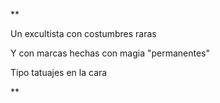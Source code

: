 **

Un excultista con costumbres raras

Y con marcas hechas con magia "permanentes"

Tipo tatuajes en la cara

**